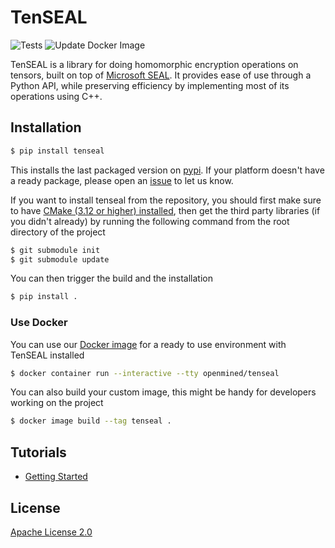 # TenSEAL

![Tests](https://github.com/OpenMined/TenSEAL/workflows/Tests/badge.svg)
![Update Docker Image](https://github.com/OpenMined/TenSEAL/workflows/Update%20Docker%20Image/badge.svg)

TenSEAL is a library for doing homomorphic encryption operations on tensors, built on top of [Microsoft SEAL](https://github.com/Microsoft/SEAL). It provides ease of use through a Python API, while preserving efficiency by implementing most of its operations using C++.

## Installation

```bash
$ pip install tenseal
```
This installs the last packaged version on [pypi](https://pypi.org/). If your platform doesn't have a ready package, please open an [issue](https://github.com/OpenMined/TenSEAL/issues) to let us know.

If you want to install tenseal from the repository, you should first make sure to have [CMake (3.12 or higher) installed](https://cmake.org/install/), then get the third party libraries (if you didn't already) by running the following command from the root directory of the project

```bash
$ git submodule init
$ git submodule update
```

You can then trigger the build and the installation

```bash
$ pip install .
```

### Use Docker

You can use our [Docker image](https://hub.docker.com/r/openmined/tenseal) for a ready to use environment with TenSEAL installed

```bash
$ docker container run --interactive --tty openmined/tenseal
```

You can also build your custom image, this might be handy for developers working on the project

```bash
$ docker image build --tag tenseal .
```

## Tutorials

- [Getting Started](tutorials%2FTutorial%200%20-%20Getting%20Started.ipynb)

## License

[Apache License 2.0](https://github.com/OpenMined/TenSEAL/blob/master/LICENSE)
